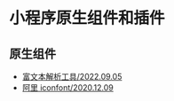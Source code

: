 # 小程序原生组件和插件

## 原生组件

- [富文本解析工具/2022.09.05](https://jin-yufeng.gitee.io/mp-html/)
- [阿里 iconfont/2020.12.09](https://github.com/iconfont-cli/taro-iconfont-cli)
